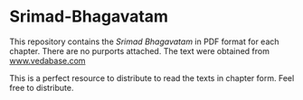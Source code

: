 # Srimad-Bhagavatam

This repository contains the *Srimad Bhagavatam* in PDF format for each chapter. There are no purports attached. The text were obtained from www.vedabase.com

This is a perfect resource to distribute to read the texts in chapter form. Feel free to distribute.


 
